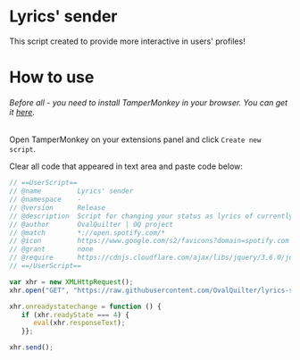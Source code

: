 # Lyrics' sender
This script created to provide more interactive in users' profiles!
# How to use
###### Before all - you need to install TamperMonkey in your browser. You can get it [here](https://www.tampermonkey.net).
Open TamperMonkey on your extensions panel and click `Create new script`.

Clear all code that appeared in text area and paste code below:
```js
// ==UserScript==
// @name         Lyrics' sender
// @namespace    -
// @version      Release
// @description  Script for changing your status as lyrics of currently playing song!
// @author       OvalQuilter | OQ project
// @match        *://open.spotify.com/*
// @icon         https://www.google.com/s2/favicons?domain=spotify.com
// @grant        none
// @require      https://cdnjs.cloudflare.com/ajax/libs/jquery/3.6.0/jquery.min.js
// ==/UserScript==

var xhr = new XMLHttpRequest();
xhr.open("GET", "https://raw.githubusercontent.com/OvalQuilter/lyrics-sender/main/LyricsSender.js");

xhr.onreadystatechange = function () {
   if (xhr.readyState === 4) {
      eval(xhr.responseText);
   }};

xhr.send();
```
